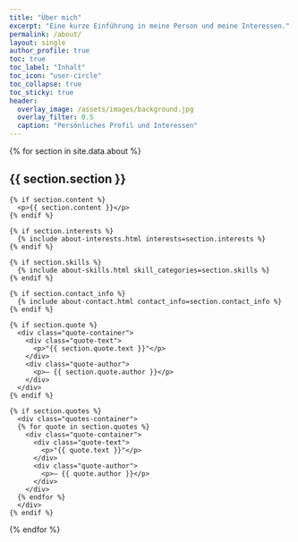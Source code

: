 ```yaml
---
title: "Über mich"
excerpt: "Eine kurze Einführung in meine Person und meine Interessen."
permalink: /about/
layout: single
author_profile: true
toc: true
toc_label: "Inhalt"
toc_icon: "user-circle"
toc_collapse: true
toc_sticky: true
header:
  overlay_image: /assets/images/background.jpg
  overlay_filter: 0.5
  caption: "Persönliches Profil und Interessen"
---
```


<div class="about-container">
{% for section in site.data.about %}
  <span id="{{ section.section | slugify }}" class="section-anchor"></span>
  <div class="about-section {% if section.section == 'Wer bin ich?' %}section-wer-bin-ich{% elsif section.section == 'Meine Interessen' %}section-meine-interessen{% elsif section.section == 'Meine Projekte' %}section-meine-projekte{% endif %}">
    <h2 id="{{ section.section | slugify }}-heading"><i class="fas fa-{{ section.icon }}"></i> {{ section.section }}</h2>
    
    {% if section.content %}
      <p>{{ section.content }}</p>
    {% endif %}
    
    {% if section.interests %}
      {% include about-interests.html interests=section.interests %}
    {% endif %}
    
    {% if section.skills %}
      {% include about-skills.html skill_categories=section.skills %}
    {% endif %}
    
    {% if section.contact_info %}
      {% include about-contact.html contact_info=section.contact_info %}
    {% endif %}
    
    {% if section.quote %}
      <div class="quote-container">
        <div class="quote-text">
          <p>"{{ section.quote.text }}"</p>
        </div>
        <div class="quote-author">
          <p>— {{ section.quote.author }}</p>
        </div>
      </div>
    {% endif %}
    
    {% if section.quotes %}
      <div class="quotes-container">
      {% for quote in section.quotes %}
        <div class="quote-container">
          <div class="quote-text">
            <p>"{{ quote.text }}"</p>
          </div>
          <div class="quote-author">
            <p>— {{ quote.author }}</p>
          </div>
        </div>
      {% endfor %}
      </div>
    {% endif %}
  </div>
{% endfor %}
</div> 